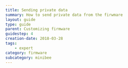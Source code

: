 ```yaml
---
title: Sending private data
summary: How to send private data from the firwmare
layout: guide
type: guide
parent: Customizing firmware
guidestep: 4
creation-date: 2018-03-28
tags:
    - expert
category: firmware
subcategory: minibee
---
```

